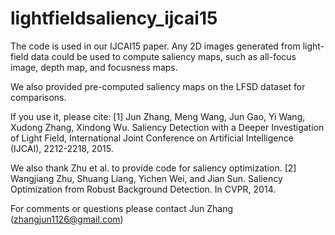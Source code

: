 # lightfieldsaliency_ijcai15

The code is used in our IJCAI15 paper.
Any 2D images generated from light-field data could be used to compute saliency maps, such as all-focus image, depth map, and focusness maps.

We also provided pre-computed saliency maps on the LFSD dataset for comparisons.

If you use it, please cite: 
[1] Jun Zhang, Meng Wang, Jun Gao, Yi Wang, Xudong Zhang, Xindong Wu. Saliency Detection with a Deeper Investigation of Light Field, International Joint Conference on Artificial Intelligence (IJCAI), 2212-2218, 2015.

We also thank Zhu et al. to provide code for saliency optimization.
[2]  Wangjiang Zhu, Shuang Liang, Yichen Wei, and Jian Sun. Saliency Optimization from Robust Background Detection. In CVPR, 2014.

For comments or questions please contact Jun Zhang (zhangjun1126@gmail.com)
